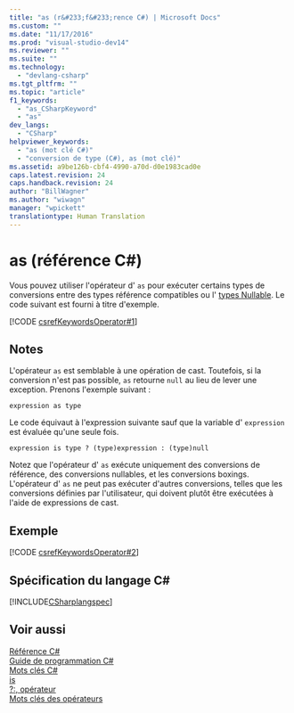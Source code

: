```yaml
---
title: "as (r&#233;f&#233;rence C#) | Microsoft Docs"
ms.custom: ""
ms.date: "11/17/2016"
ms.prod: "visual-studio-dev14"
ms.reviewer: ""
ms.suite: ""
ms.technology: 
  - "devlang-csharp"
ms.tgt_pltfrm: ""
ms.topic: "article"
f1_keywords: 
  - "as_CSharpKeyword"
  - "as"
dev_langs: 
  - "CSharp"
helpviewer_keywords: 
  - "as (mot clé C#)"
  - "conversion de type (C#), as (mot clé)"
ms.assetid: a9be126b-cbf4-4990-a70d-d0e1983cad0e
caps.latest.revision: 24
caps.handback.revision: 24
author: "BillWagner"
ms.author: "wiwagn"
manager: "wpickett"
translationtype: Human Translation
---
```

# as (r&#233;f&#233;rence C#)
Vous pouvez utiliser l'opérateur d' `as` pour exécuter certains types de conversions entre des types référence compatibles ou l' [types Nullable](../../../csharp/programming-guide/nullable-types/index.md).  Le code suivant est fourni à titre d'exemple.  
  
 [!CODE [csrefKeywordsOperator#1](../CodeSnippet/VS_Snippets_VBCSharp/csrefKeywordsOperator#1)]  
  
## Notes  
 L'opérateur `as` est semblable à une opération de cast.  Toutefois, si la conversion n'est pas possible, `as` retourne `null` au lieu de lever une exception.  Prenons l'exemple suivant :  
  
```  
expression as type  
```  
  
 Le code équivaut à l'expression suivante sauf que la variable d' `expression` est évaluée qu'une seule fois.  
  
```  
expression is type ? (type)expression : (type)null  
```  
  
 Notez que l'opérateur d' `as` exécute uniquement des conversions de référence, des conversions nullables, et les conversions boxings.  L'opérateur d' `as` ne peut pas exécuter d'autres conversions, telles que les conversions définies par l'utilisateur, qui doivent plutôt être exécutées à l'aide de expressions de cast.  
  
## Exemple  
 [!CODE [csrefKeywordsOperator#2](../CodeSnippet/VS_Snippets_VBCSharp/csrefKeywordsOperator#2)]  
  
## Spécification du langage C\#  
 [!INCLUDE[CSharplangspec](../../../csharp/language-reference/keywords/includes/csharplangspec_md.md)]  
  
## Voir aussi  
 [Référence C\#](../../../csharp/language-reference/index.md)   
 [Guide de programmation C\#](../../../csharp/programming-guide/index.md)   
 [Mots clés C\#](../../../csharp/language-reference/keywords/index.md)   
 [is](../../../csharp/language-reference/keywords/is.md)   
 [?:, opérateur](../../../csharp/language-reference/operators/conditional-operator.md)   
 [Mots clés des opérateurs](../../../csharp/language-reference/keywords/operator-keywords.md)